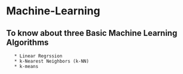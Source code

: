 # Machine-Learning

## To know about three Basic Machine Learning Algorithms
       * Linear Regrssion
       * k-Nearest Neighbors (k-NN)
       * k-means
    
